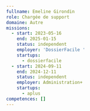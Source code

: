 ```yaml
---
fullname: Emeline Girondin
role: Chargée de support
domaine: Autre
missions:
  - start: 2023-05-16
    end: 2025-01-15
    status: independent
    employer: 'DossierFacile '
    startups:
      - dossierfacile
  - start: 2024-09-11
    end: 2024-12-11
    status: independent
    employer: Administration+
    startups:
      - aplus
competences: []
---
```

